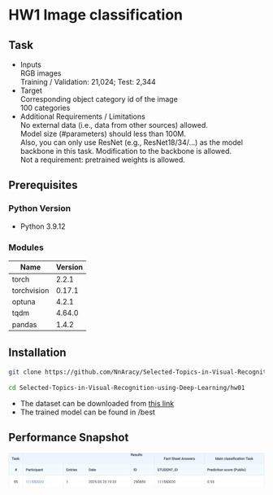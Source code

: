 # HW1 Image classification

## Task
- Inputs  
RGB images  
Training / Validation: 21,024; Test: 2,344
- Target  
Corresponding object category id of the image  
100 categories
- Additional Requirements / Limitations  
No external data (i.e., data from other sources) allowed.  
Model size (#parameters) should less than 100M.  
Also, you can only use ResNet (e.g., ResNet18/34/…) as the model backbone in this task. Modification to the backbone is allowed.   
Not a requirement: pretrained weights is allowed.

## Prerequisites

### **Python Version**
- Python 3.9.12

### **Modules**
| Name   | Version   |
|-----------|-------|
| torch     | 2.2.1 |
| torchvision | 0.17.1 |
| optuna    | 4.2.1 |
| tqdm      | 4.64.0 |
| pandas    | 1.4.2 |

## Installation
```bash
git clone https://github.com/NnAracy/Selected-Topics-in-Visual-Recognition-using-Deep-Learning
```
```bash
cd Selected-Topics-in-Visual-Recognition-using-Deep-Learning/hw01
```
- The dataset can be downloaded from [this link](https://drive.google.com/file/d/1fx4Z6xl5b6r4UFkBrn5l0oPEIagZxQ5u/view)
- The trained model can be found in /best

## Performance Snapshot
![](./tab.png)
![](./rank.png)